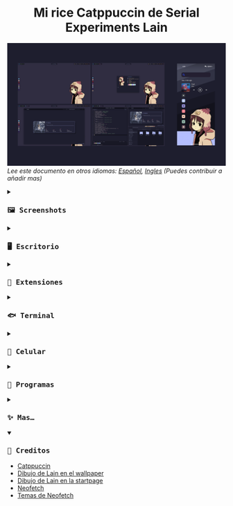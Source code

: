 <h1 align="center">
Mi rice Catppuccin de Serial Experiments Lain
</h1>

![rice.png](../assets/rice.png)
*Lee este documento en otros idiomas: [Español](docs/README.es.md), [Ingles](../README.md) (Puedes contribuir a añadir mas)*

<details close>
<summary><h3><samp>🖼️ Screenshots</samp></h3></summary>

![desktop.png](../assets/desktop.png)

![terminal.png](../assets/terminal.png)

![browser.png](../assets/browser.png)

![code.png](../assets/code.png)

![phone.png](../assets/phone.png)

</details>

<details>
<summary><h3><samp>🖥️ Escritorio</samp></h3></summary>

- SO: [Nobara 38 Gnome](https://nobaraproject.org/)
- DE: Gnome  44.2
- Tema: [MochaTheme-4](https://github.com/lime-desu/MochaTheme) + [Gradience](https://github.com/GradienceTeam/Gradience)
- Panel Superior: Modificacion de `gnome-shell.css` incluido en el tema
- Iconos: [Papirus Dark](https://github.com/PapirusDevelopmentTeam/papirus-icon-theme) + [Papirus Folders](https://github.com/catppuccin/papirus-folders)
- Fuentes: [Hack Nerd](https://github.com/ryanoasis/nerd-fonts/releases/download/v3.0.2/Gohu.zip), [Cantarell](https://cantarell.gnome.org/releases/cantarell-fonts-0.303.tar.xz)
- Wallpeper: [1920x1080](https://raw.githubusercontent.com/andrew1412/lain-catppuccin-dotfiles/main/wallpapers/desktop.png)
</details>

<details>
<summary><h3><samp>🧩 Extensiones</samp></h3></summary>

Sistema
- [AppIndicator and KStatusNotifierItem Support](https://extensions.gnome.org/extension/615/appindicator-support/)
- [Dash to Dock](https://extensions.gnome.org/extension/307/dash-to-dock/)
- [GSConnect](https://extensions.gnome.org/extension/1319/gsconnect/)
- [Just Perfection](https://extensions.gnome.org/extension/3843/just-perfection/)
- [User Themes](https://extensions.gnome.org/extension/19/user-themes/)

Usuario
- [Auto Activities](https://extensions.gnome.org/extension/5500/auto-activities/)
- [Aylur's Widgets](https://extensions.gnome.org/extension/5338/aylurs-widgets/)
- [Clipboard Indicator](https://extensions.gnome.org/extension/779/clipboard-indicator/)
- [Color Picker](https://extensions.gnome.org/extension/3396/color-picker/)
- [Colored Application Menu Icon](https://extensions.gnome.org/extension/4408/app-menu-icon-remove-symbolic/)
- [Cronomix](https://extensions.gnome.org/extension/6003/cronomix/)
- [Gnome 4x UI Improvements](https://extensions.gnome.org/extension/4158/gnome-40-ui-improvements/)
- [Lineup](https://extensions.gnome.org/extension/5955/lineup/)
- [Logo Menu](https://extensions.gnome.org/extension/4451/logo-menu/)
- [Pop Shell](https://support.system76.com/articles/pop-shell/)
- [Quick Setting Tweaker](https://extensions.gnome.org/extension/5446/quick-settings-tweaker/)
- [Rounded Window Corners](https://extensions.gnome.org/extension/5237/rounded-window-corners/)
- [User Avatar In Quick Settings](https://extensions.gnome.org/extension/5506/user-avatar-in-quick-settings/)
</details>

<details>
<summary><h3><samp>🐟 Terminal</samp></h3></summary>

- Emulador: [Kitty](https://github.com/kovidgoyal/kitty)
- Shell: [Fish](https://github.com/fish-shell/fish-shell)
- Framework: [Fisher](https://github.com/jorgebucaran/fisher)
- Prompt: [Hydro](https://github.com/jorgebucaran/hydro)
- Tema: [Kitty](https://github.com/catppuccin/kitty) + [Fish](https://github.com/catppuccin/fish)
</details>

<details>
<summary><h3><samp>📱 Celular</samp></h3></summary>

- SO: [GrapheneOS](https://grapheneos.org/) Android 13
- Wallpaper: [1080x2340](https://raw.githubusercontent.com/andrew1412/lain-catppuccin-dotfiles/main/wallpapers/phone.png)
> ⚠️ Instalado de [Aurora Store](https://f-droid.org/en/packages/com.aurora.store/) y con Internet Deshabilitado ⬇️
- Launcher: [Niagara Launcher](https://play.google.com/store/search?q=niagara+launcher&c=apps&gl=EG)
- Iconos: [Taco Taco ](https://play.google.com/store/apps/details?id=com.themesonfire.iconpack.taco_taco.paid&gl=EG)
- Barra de busqueda: [Custom Search Bar Widget](https://play.google.com/store/apps/details?id=com.natewren.csbw&gl=EG)
</details>

<details>
<summary><h3><samp>💾 Programas</samp></h3></summary>
  
> FOSS = 🟢 | Non FOSS = 🔴

Pc
- []()

Celular
- 🟢 [Aegis](https://github.com/beemdevelopment/Aegis) `2FA`
- 🟢 [Aliucord](https://github.com/Aliucord/Aliucord) `Cleinte de discord`
- 🟢 [Animiru](https://github.com/Quickdesh/Animiru) `Provedor de anime`
- 🟢 [Aurora Store](https://f-droid.org/en/packages/com.aurora.store/) `Alternative a la playstore`
- 🟢 [Calculator-Inator](https://github.com/prathameshmm02/Calculator-inator) `Calculadora y conversor`
- 🟢 [Simple Calendar](https://github.com/SimpleMobileTools/Simple-Calendar) 
- 🟢 [Breezy Weather](https://github.com/breezy-weather/breezy-weather) 
- 🔴 [Crunchyroll](https://play.google.com/store/apps/details?id=com.crunchyroll.crunchyroid) 
- 🔴 [CSBW](https://play.google.com/store/apps/details?id=com.natewren.csbw) `Widget de barra de busqueda`
- 🟢 [Dumbphone Assistant](https://f-droid.org/packages/com.github.yeriomin.dumbphoneassistant/) `Guarda contactos en la SIM`
- 🟢 [Gallery](https://github.com/IacobIonut01/Gallery) 
- 🟢 [Image Toolbox](https://github.com/T8RIN/ImageToolbox) `Recorta y ajusta imagenes`
- 🟢 [InnerTune](https://github.com/z-huang/InnerTune) `Front end de YouTube Music`
- 🟢 [KDE Connect](https://f-droid.org/packages/org.kde.kdeconnect_tp/) `Envia archivos al Pc`
- 🟢 [KeePassDX](https://github.com/Kunzisoft/KeePassDX) `Gestor de contraseñas`
- 🟢 [LibreTube](https://github.com/libre-tube/LibreTube) `Front end de YouTube`
- 🟢 [Molly](https://github.com/mollyim/mollyim-android) `Cliente de signal`
- 🟢 [MPV](https://github.com/mpv-android/mpv-android) `Reproductor de video`
- 🟢 [Mull](https://f-droid.org/en/packages/us.spotco.fennec_dos/) `Firefox Mejorado`
- 🔴 [Netflix](https://play.google.com/store/apps/details?id=com.netflix.mediaclient) 
- 🟢 [NewPipe](https://github.com/TeamNewPipe/NewPipe) `Front end de YouTube`
- 🔴 [Niagara Launcher](https://play.google.com/store/apps/details?id=bitpit.launcher) 
- 🔴 [Obnsidian](https://play.google.com/store/apps/details?id=md.obsidian) `Notas`
- 🟢 [Obtainium](https://github.com/ImranR98/Obtainium) `Descarga aplicaciones FOSS`
- 🟢 [Open Board](https://github.com/openboard-team/openboard) 
- 🟢 [Organic Maps](https://github.com/organicmaps/organicmaps) 
- 🟢 [Photon](https://github.com/abhi16180/photon) `Comparte archivos entre celulares`
- 🟢 [Pocket Paint](https://github.com/Catrobat/Paintroid/) 
- 🟢 [Proton Mail](https://github.com/ProtonMail/proton-mail-android) 
- 🔴 [RAR](https://play.google.com/store/apps/details?id=com.rarlab.rar) 
- 🟢 [Read You](https://github.com/Ashinch/ReadYou) `Lector de RSS`
- 🟢 [Record You](https://github.com/you-apps/RecordYou) 
- 🟢 [Seal](https://github.com/JunkFood02/Seal) `Descarga videos de YouTube`
- 🟢 [Shattered Pixel Dungeon](https://github.com/00-Evan/shattered-pixel-dungeon) 
- 🟢 [Squawker](https://github.com/j-fbriere/squawker) `Front end de Twitter`
- 🟢 [Stealth](https://f-droid.org/packages/com.cosmos.unreddit/) `Front end de Reddit`
- 🔴 [Steam](https://play.google.com/store/apps/details?id=com.valvesoftware.android.steam.community) 
- 🟢 [Syncthing](https://github.com/syncthing/syncthing-android) `Sincroniza archivos entre dispositivos`
- 🟢 [TachiJ2K](https://github.com/Jays2Kings/tachiyomiJ2K) `Lector de Manga`
- 🔴 [Taco Taco](https://play.google.com/store/apps/details?id=com.themesonfire.iconpack.taco_taco.paid) 
- 🟢 [Thunder](https://github.com/thunder-app/thunder) `Cliente de Lemmy`
- 🟢 [Translate You](https://github.com/you-apps/TranslateYou) 
- 🟢 [Waistline](https://github.com/davidhealey/waistline) `Contador de calorias`
- 🔴 [WhatsApp](https://play.google.com/store/apps/details?id=com.whatsapp) 
</details>

<details>
<summary><h3><samp>✨ Mas…</samp></h3></summary>

- [Firefox CSS](https://codeberg.org/Freeplay/Firefox-Onebar)
- [Catppuccin para Firefox](https://github.com/catppuccin/firefox)
- [Starpage](https://github.com/PrettyCoffee/yet-another-generic-startpage)
- [Mi tema personalizado para la starpage](https://github.com/andrew1412/lain-catppuccin-dotfiles/blob/main/extras/startpage%20theme/ls-backup.json) `descargalo como raw e importalo`
- [Catppuccin para VSCode](https://github.com/alexdauenhauer/catppuccin-noctis)
</details>

<details open>
<summary><h3><samp>🏅 Creditos</samp></h3></summary>

- [Catppuccin](https://github.com/catppuccin/catppuccin)
- [Dibujo de Lain en el wallpaper](https://www.instagram.com/thecryptidhermit/)
- [Dibujo de Lain en la startpage](https://www.instagram.com/truffle.duster/)
- [Neofetch](https://github.com/dylanaraps/neofetch)
- [Temas de Neofetch](https://github.com/Chick2D/neofetch-themes/tree/main)
</details>

